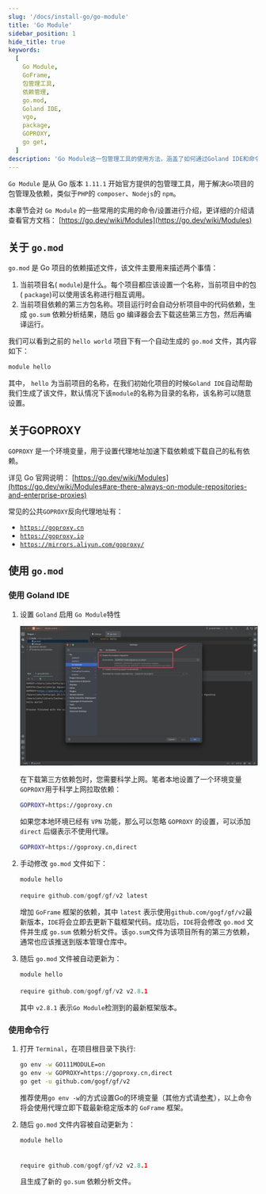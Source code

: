 ```yaml
---
slug: '/docs/install-go/go-module'
title: 'Go Module'
sidebar_position: 1
hide_title: true
keywords:
  [
    Go Module,
    GoFrame,
    包管理工具,
    依赖管理,
    go.mod,
    Goland IDE,
    vgo,
    package,
    GOPROXY,
    go get,
  ]
description: 'Go Module这一包管理工具的使用方法，涵盖了如何通过Goland IDE和命令行进行依赖管理，并提供了设置go.mod文件及使用代理下载GoFrame框架的实用指导。通过开启Go Module特性和选择适当的Proxy地址，能够高效管理项目包依赖，从而提升开发效率。'
---
```


`Go Module` 是从 Go 版本 `1.11.1` 开始官方提供的包管理工具，用于解决`Go`项目的包管理及依赖，类似于`PHP`的 `composer`、`Nodejs`的 `npm`。

本章节会对 `Go Module` 的一些常用的实用的命令/设置进行介绍，更详细的介绍请查看官方文档： [https://go.dev/wiki/Modules](https://go.dev/wiki/Modules)

## 关于 `go.mod`

`go.mod` 是 Go 项目的依赖描述文件，该文件主要用来描述两个事情：

1. 当前项目名( `module`)是什么。每个项目都应该设置一个名称，当前项目中的包( `package`)可以使用该名称进行相互调用。
2. 当前项目依赖的第三方包名称。项目运行时会自动分析项目中的代码依赖，生成 `go.sum` 依赖分析结果，随后 go 编译器会去下载这些第三方包，然后再编译运行。

我们可以看到之前的 `hello world` 项目下有一个自动生成的 `go.mod` 文件，其内容如下：

```go
module hello
```

其中， `hello` 为当前项目的名称，在我们初始化项目的时候`Goland IDE`自动帮助我们生成了该文件，默认情况下该`module`的名称为目录的名称，该名称可以随意设置。

## 关于GOPROXY

`GOPROXY` 是一个环境变量，用于设置代理地址加速下载依赖或下载自己的私有依赖。

详见 Go 官网说明： [https://go.dev/wiki/Modules](https://go.dev/wiki/Modules#are-there-always-on-module-repositories-and-enterprise-proxies)

常见的公共`GOPROXY`反向代理地址有：
   - [`https://goproxy.cn`](https://goproxy.cn)
   - [`https://goproxy.io`](https://goproxy.io)
   - [`https://mirrors.aliyun.com/goproxy/`](https://developer.aliyun.com/mirror/goproxy)



## 使用 `go.mod`

### 使用 Goland IDE

1. 设置 `Goland` 启用 `Go Module`特性

   ![alt text](QQ_1733020920028.png)

   在下载第三方依赖包时，您需要科学上网。笔者本地设置了一个环境变量`GOPROXY`用于科学上网拉取依赖：

   ```bash
   GOPROXY=https://goproxy.cn
   ```

   如果您本地环境已经有 `VPN` 功能，那么可以忽略 `GOPROXY` 的设置，可以添加`direct` 后缀表示不使用代理。

   ```bash
   GOPROXY=https://goproxy.cn,direct
   ```

2. 手动修改 `go.mod` 文件如下：

   ```go
   module hello

   require github.com/gogf/gf/v2 latest
   ```

   增加 `GoFrame` 框架的依赖，其中 `latest` 表示使用`github.com/gogf/gf/v2`最新版本，`IDE`将会立即去更新下载框架代码。成功后，`IDE`将会修改 `go.mod` 文件并生成 `go.sum` 依赖分析文件。该`go.sum`文件为该项目所有的第三方依赖，通常也应该推送到版本管理仓库中。

3. 随后 `go.mod` 文件被自动更新为：

   ```go
   module hello

   require github.com/gogf/gf/v2 v2.8.1
   ```

   其中 `v2.8.1` 表示`Go Module`检测到的最新框架版本。

### 使用命令行

1. 打开 `Terminal`，在项目根目录下执行:

   ```bash
   go env -w GO111MODULE=on
   go env -w GOPROXY=https://goproxy.cn,direct
   go get -u github.com/gogf/gf/v2
   ```

   推荐使用`go env -w`的方式设置Go的环境变量（其他方式请[参考](https://goproxy.cn/#usage)），以上命令将会使用代理立即下载最新稳定版本的 `GoFrame` 框架。
  

2. 随后 `go.mod` 文件内容被自动更新为：

   ```go
   module hello


   require github.com/gogf/gf/v2 v2.8.1
   ```

   且生成了新的 `go.sum` 依赖分析文件。
